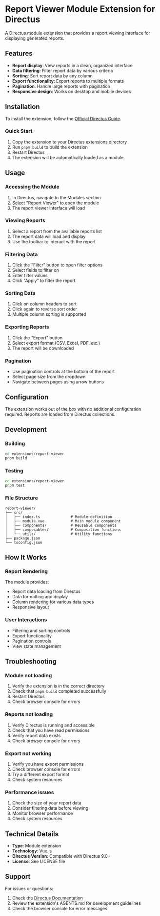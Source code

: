 # Report Viewer Module Extension for Directus

A Directus module extension that provides a report viewing interface for displaying generated reports.

## Features

- **Report display**: View reports in a clean, organized interface
- **Data filtering**: Filter report data by various criteria
- **Sorting**: Sort report data by any column
- **Export functionality**: Export reports to multiple formats
- **Pagination**: Handle large reports with pagination
- **Responsive design**: Works on desktop and mobile devices

## Installation

To install the extension, follow the [Official Directus Guide](https://docs.directus.io/extensions/installing-extensions.html).

### Quick Start

1. Copy the extension to your Directus extensions directory
2. Run `pnpm build` to build the extension
3. Restart Directus
4. The extension will be automatically loaded as a module

## Usage

### Accessing the Module

1. In Directus, navigate to the Modules section
2. Select "Report Viewer" to open the module
3. The report viewer interface will load

### Viewing Reports

1. Select a report from the available reports list
2. The report data will load and display
3. Use the toolbar to interact with the report

### Filtering Data

1. Click the "Filter" button to open filter options
2. Select fields to filter on
3. Enter filter values
4. Click "Apply" to filter the report

### Sorting Data

1. Click on column headers to sort
2. Click again to reverse sort order
3. Multiple column sorting is supported

### Exporting Reports

1. Click the "Export" button
2. Select export format (CSV, Excel, PDF, etc.)
3. The report will be downloaded

### Pagination

- Use pagination controls at the bottom of the report
- Select page size from the dropdown
- Navigate between pages using arrow buttons

## Configuration

The extension works out of the box with no additional configuration required. Reports are loaded from Directus collections.

## Development

### Building

```bash
cd extensions/report-viewer
pnpm build
```

### Testing

```bash
cd extensions/report-viewer
pnpm test
```

### File Structure

```
report-viewer/
├── src/
│   ├── index.ts              # Module definition
│   ├── module.vue            # Main module component
│   ├── components/           # Reusable components
│   ├── composables/          # Composition functions
│   └── utils/                # Utility functions
├── package.json
└── tsconfig.json
```

## How It Works

### Report Rendering

The module provides:
- Report data loading from Directus
- Data formatting and display
- Column rendering for various data types
- Responsive layout

### User Interactions

- Filtering and sorting controls
- Export functionality
- Pagination controls
- View state management

## Troubleshooting

### Module not loading

1. Verify the extension is in the correct directory
2. Check that `pnpm build` completed successfully
3. Restart Directus
4. Check browser console for errors

### Reports not loading

1. Verify Directus is running and accessible
2. Check that you have read permissions
3. Verify report data exists
4. Check browser console for errors

### Export not working

1. Verify you have export permissions
2. Check browser console for errors
3. Try a different export format
4. Check system resources

### Performance issues

1. Check the size of your report data
2. Consider filtering data before viewing
3. Monitor browser performance
4. Check system resources

## Technical Details

- **Type**: Module extension
- **Technology**: Vue.js
- **Directus Version**: Compatible with Directus 9.0+
- **License**: See LICENSE file

## Support

For issues or questions:
1. Check the [Directus Documentation](https://docs.directus.io/)
2. Review the extension's AGENTS.md for development guidelines
3. Check the browser console for error messages

